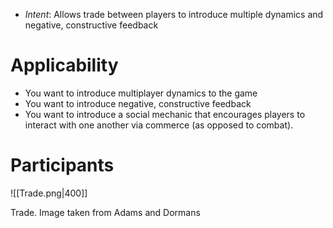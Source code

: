 * *Intent*: Allows trade between players to introduce multiple dynamics and negative, constructive feedback
# Applicability
* You want to introduce multiplayer dynamics to the game
* You want to introduce negative, constructive feedback 
* You want to introduce a social mechanic that encourages players to interact with one another via commerce (as opposed to combat).
# Participants 
![[Trade.png|400]]
<figcaption> Trade. Image taken from Adams and Dormans </figcaption>

